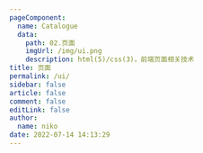 ```yaml
---
pageComponent: 
  name: Catalogue
  data: 
    path: 02.页面
    imgUrl: /img/ui.png
    description: html(5)/css(3)，前端页面相关技术
title: 页面
permalink: /ui/
sidebar: false
article: false
comment: false
editLink: false
author: 
  name: niko
date: 2022-07-14 14:13:29
---
```

